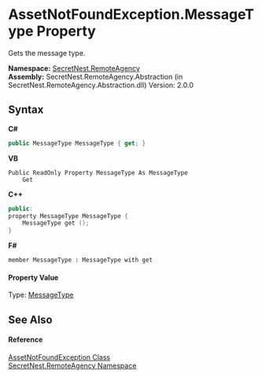 # AssetNotFoundException.MessageType Property 
 

Gets the message type.

**Namespace:**&nbsp;<a href="N_SecretNest_RemoteAgency">SecretNest.RemoteAgency</a><br />**Assembly:**&nbsp;SecretNest.RemoteAgency.Abstraction (in SecretNest.RemoteAgency.Abstraction.dll) Version: 2.0.0

## Syntax

**C#**<br />
``` C#
public MessageType MessageType { get; }
```

**VB**<br />
``` VB
Public ReadOnly Property MessageType As MessageType
	Get
```

**C++**<br />
``` C++
public:
property MessageType MessageType {
	MessageType get ();
}
```

**F#**<br />
``` F#
member MessageType : MessageType with get

```


#### Property Value
Type: <a href="T_SecretNest_RemoteAgency_MessageType">MessageType</a>

## See Also


#### Reference
<a href="T_SecretNest_RemoteAgency_AssetNotFoundException">AssetNotFoundException Class</a><br /><a href="N_SecretNest_RemoteAgency">SecretNest.RemoteAgency Namespace</a><br />